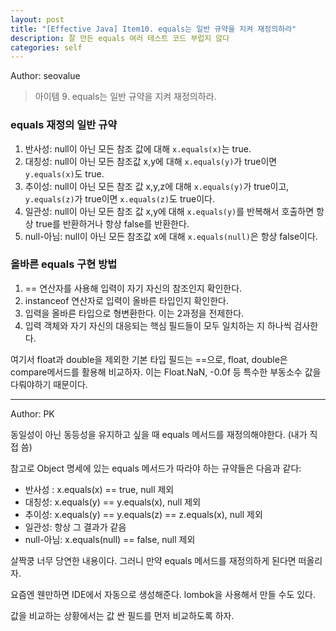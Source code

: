 ```yaml
---
layout: post
title: "[Effective Java] Item10. equals는 일반 규약을 지켜 재정의하라"
description: 잘 만든 equals 여러 테스트 코드 부럽지 않다
categories: self
---
```


Author: seovalue

> 아이템 9. equals는 일반 규약을 지켜 재정의하라.

### equals 재정의 일반 규약
1. 반사성: null이 아닌 모든 참조 값에 대해 `x.equals(x)`는 true.
2. 대칭성: null이 아닌 모든 참조값 x,y에 대해 `x.equals(y)`가 true이면 `y.equals(x)`도 true.
3. 추이성: null이 아닌 모든 참조 값 x,y,z에 대해 `x.equals(y)`가 true이고, `y.equals(z)`가 true이면 `x.equals(z)`도 true이다.
4. 일관성: null이 아닌 모든 참조 값 x,y에 대해 `x.equals(y)`를 반복해서 호출하면 항상 true를 반환하거나 항상 false를 반환한다.
5. null-아님: null이 아닌 모든 참조값 x에 대해 `x.equals(null)`은 항상 false이다.


### 올바른 equals 구현 방법
1. == 연산자를 사용해 입력이 자기 자신의 참조인지 확인한다.
2. instanceof 연산자로 입력이 올바른 타입인지 확인한다. 
3. 입력을 올바른 타입으로 형변환한다. 이는 2과정을 전제한다.
4. 입력 객체와 자기 자신의 대응되는 핵심 필드들이 모두 일치하는 지 하나씩 검사한다. 

여기서 float과 double을 제외한 기본 타입 필드는 ==으로, float, double은 compare메서드를 활용해 비교하자. 이는 Float.NaN, -0.0f 등 특수한 부동소수 값을 다뤄야하기 때문이다.

-----

Author: PK

동일성이 아닌 동등성을 유지하고 싶을 때 equals 메서드를 재정의해야한다. (내가 직접 씀)

참고로 Object 명세에 있는 equals 메서드가 따라야 하는 규약들은 다음과 같다:

- 반사성 : x.equals(x) == true, null 제외
- 대칭성: x.equals(y) == y.equals(x), null 제외
- 추이성: x.equals(y) == y.equals(z) == z.equals(x), null 제외
- 일관성: 항상 그 결과가 같음
- null-아님: x.equals(null) == false, null 제외

살짝쿵 너무 당연한 내용이다. 그러니 만약 equals 메서드를 재정의하게 된다면 떠올리자.

요즘엔 웬만하면 IDE에서 자동으로 생성해준다. lombok을 사용해서 만들 수도 있다.

값을 비교하는 상황에서는 값 싼 필드를 먼저 비교하도록 하자.

